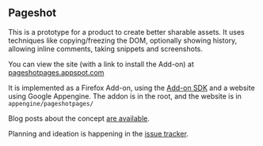 ## Pageshot

This is a prototype for a product to create better sharable assets. It uses techniques like copying/freezing the DOM, optionally showing history, allowing inline comments, taking snippets and screenshots.

You can view the site (with a link to install the Add-on) at [pageshotpages.appspot.com](https://pageshotpages.appspot.com)

It is implemented as a Firefox Add-on, using the [Add-on SDK](https://developer.mozilla.org/en-US/Add-ons/SDK) and a website using Google Appengine.  The addon is in the root, and the website is in `appengine/pageshotpages/`

Blog posts about the concept [are available](http://www.ianbicking.org/tag/product-journal.html).

Planning and ideation is happening in the [issue tracker](https://github.com/ianb/pageshot/issues).
